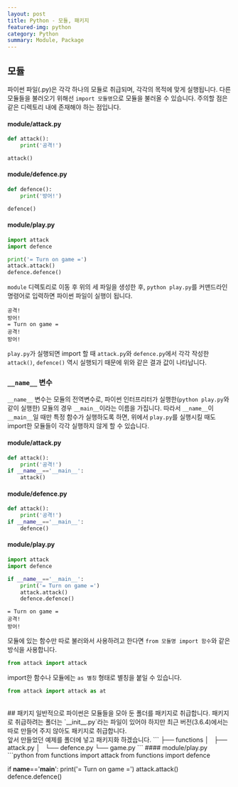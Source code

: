 ```yaml
---
layout: post
title: Python - 모듈, 패키지
featured-img: python
category: Python
summary: Module, Package
---
```


## 모듈
파이썬 파일(.py)은 각각 하나의 모듈로 취급되며, 각각의 목적에 맞게 실행됩니다. 다른 모듈들을 불러오기 위해선 `import 모듈명`으로 모듈을 불러올 수 있습니다. 주의할 점은 같은 디렉토리 내에 존재해야 하는 점입니다.
#### module/attack.py
```python
def attack():
    print('공격!')

attack()
```
#### module/defence.py
```python
def defence():
    print('방어!')

defence()
```
#### module/play.py
```python
import attack
import defence

print('= Turn on game =')
attack.attack()
defence.defence()
```
`module` 디렉토리로 이동 후 위의 세 파일을 생성한 후, `python play.py`를 커맨드라인 명령어로 입력하면 파이썬 파일이 실행이 됩니다.
```
공격!
방어!
= Turn on game =
공격!
방어!
```
`play.py`가 실행되면 import 할 때 `attack.py`와 `defence.py`에서 각각 작성한 `attack()`, `defence()` 역시 실행되기 때문에 위와 같은 결과 값이 나타납니다.
### `__name__` 변수
`__name__` 변수는 모듈의 전역변수로, 파이썬 인터프리터가 실행한(`python play.py`와 같이 실행한) 모듈의 경우 `__main__`이라는 이름을 가집니다. 따라서 `__name__`이 `__main__`일 때만 특정 함수가 실행하도록 하면, 위에서 `play.py`를 실행시킬 때도 import한 모듈들이 각각 실행하지 않게 할 수 있습니다.
#### module/attack.py
```python
def attack():
    print('공격!')
if __name__=='__main__':
    attack()
```
#### module/defence.py
```python
def attack():
    print('공격!')
if __name__=='__main__':
    defence()
```
#### module/play.py
```python
import attack
import defence

if __name__=='__main__':
    print('= Turn on game =')
    attack.attack()
    defence.defence()
```
```
= Turn on game =
공격!
방어!
```
모듈에 있는 함수만 따로 불러와서 사용하려고 한다면 `from 모듈명 import 함수`와 같은 방식을 사용합니다.
```python
from attack import attack
```
import한 함수나 모듈에는 `as 별칭` 형태로 별칭을 붙일 수 있습니다.
```python
from attack import attack as at
```
<br>
## 패키지
일반적으로 파이썬은 모듈들을 모아 둔 폴더를 패키지로 취급합니다. 패키지로 취급하려는 폴더는 `__init__.py`라는 파일이 있어야 하지만 최근 버전(3.6.4)에서는 따로 만들어 주지 않아도 패키지로 취급합니다.<br>
앞서 만들었던 예제를 폴더에 넣고 패키지화 하겠습니다.
```
├── functions
│   ├── attack.py
│   └── defence.py
└── game.py
```
#### module/play.py
```python
from functions import attack
from functions import defence

if __name__=='__main__':
    print('= Turn on game =')
    attack.attack()
    defence.defence()
```
